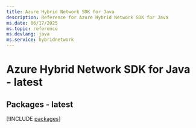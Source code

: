 ```yaml
---
title: Azure Hybrid Network SDK for Java
description: Reference for Azure Hybrid Network SDK for Java
ms.date: 06/17/2025
ms.topic: reference
ms.devlang: java
ms.service: hybridnetwork
---
```

# Azure Hybrid Network SDK for Java - latest
## Packages - latest
[!INCLUDE [packages](hybrid-network-index.md)]